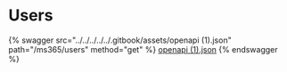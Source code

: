 # Users

{% swagger src="../../../../../.gitbook/assets/openapi (1).json" path="/ms365/users" method="get" %}
[openapi (1).json](<../../../../../.gitbook/assets/openapi (1).json>)
{% endswagger %}
